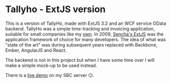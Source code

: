 # Tallyho - ExtJS version
This is a version of TallyHo, made with ExtJS 3.2 and an WCF service OData backend.
TallyHo was a simple time-tracking and invoicing application, suitable for small companies like my [own](http://www.medicor.se/).
In 2009, [Sencha's ExtJS](https://www.sencha.com/products/extjs/#overview) was the application framework of choice for many developers. The idea of what was "state of the art" 
was during subsequent years replaced with Backbone, Ember, AngularJS and React.

The backend is not in this project but when I have some time over I will make a simple mock-up to be used instead. 

There is a [live demo](cloud.medicor.se/tallyho-extjs/default.htm) on my SBC server :smirk:.
